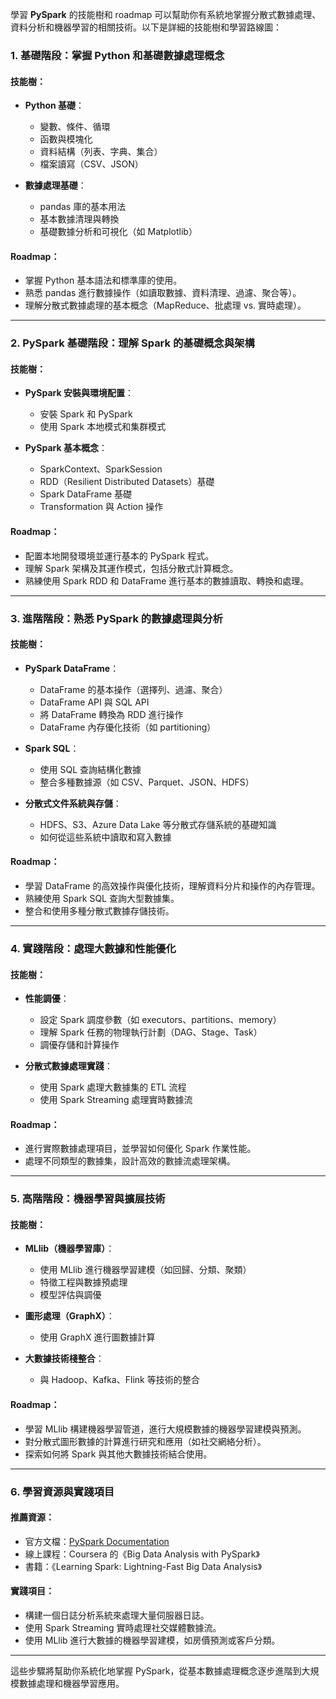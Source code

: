 學習 **PySpark** 的技能樹和 roadmap 可以幫助你有系統地掌握分散式數據處理、資料分析和機器學習的相關技術。以下是詳細的技能樹和學習路線圖：

### 1. **基礎階段：掌握 Python 和基礎數據處理概念**

#### 技能樹：
- **Python 基礎**：
  - 變數、條件、循環
  - 函數與模塊化
  - 資料結構（列表、字典、集合）
  - 檔案讀寫（CSV、JSON）
  
- **數據處理基礎**：
  - pandas 庫的基本用法
  - 基本數據清理與轉換
  - 基礎數據分析和可視化（如 Matplotlib）

#### Roadmap：
- 掌握 Python 基本語法和標準庫的使用。
- 熟悉 pandas 進行數據操作（如讀取數據、資料清理、過濾、聚合等）。
- 理解分散式數據處理的基本概念（MapReduce、批處理 vs. 實時處理）。

---

### 2. **PySpark 基礎階段：理解 Spark 的基礎概念與架構**

#### 技能樹：
- **PySpark 安裝與環境配置**：
  - 安裝 Spark 和 PySpark
  - 使用 Spark 本地模式和集群模式

- **PySpark 基本概念**：
  - SparkContext、SparkSession
  - RDD（Resilient Distributed Datasets）基礎
  - Spark DataFrame 基礎
  - Transformation 與 Action 操作

#### Roadmap：
- 配置本地開發環境並運行基本的 PySpark 程式。
- 理解 Spark 架構及其運作模式，包括分散式計算概念。
- 熟練使用 Spark RDD 和 DataFrame 進行基本的數據讀取、轉換和處理。
  
---

### 3. **進階階段：熟悉 PySpark 的數據處理與分析**

#### 技能樹：
- **PySpark DataFrame**：
  - DataFrame 的基本操作（選擇列、過濾、聚合）
  - DataFrame API 與 SQL API
  - 將 DataFrame 轉換為 RDD 進行操作
  - DataFrame 內存優化技術（如 partitioning）

- **Spark SQL**：
  - 使用 SQL 查詢結構化數據
  - 整合多種數據源（如 CSV、Parquet、JSON、HDFS）

- **分散式文件系統與存儲**：
  - HDFS、S3、Azure Data Lake 等分散式存儲系統的基礎知識
  - 如何從這些系統中讀取和寫入數據

#### Roadmap：
- 學習 DataFrame 的高效操作與優化技術，理解資料分片和操作的內存管理。
- 熟練使用 Spark SQL 查詢大型數據集。
- 整合和使用多種分散式數據存儲技術。

---

### 4. **實踐階段：處理大數據和性能優化**

#### 技能樹：
- **性能調優**：
  - 設定 Spark 調度參數（如 executors、partitions、memory）
  - 理解 Spark 任務的物理執行計劃（DAG、Stage、Task）
  - 調優存儲和計算操作

- **分散式數據處理實踐**：
  - 使用 Spark 處理大數據集的 ETL 流程
  - 使用 Spark Streaming 處理實時數據流

#### Roadmap：
- 進行實際數據處理項目，並學習如何優化 Spark 作業性能。
- 處理不同類型的數據集，設計高效的數據流處理架構。

---

### 5. **高階階段：機器學習與擴展技術**

#### 技能樹：
- **MLlib（機器學習庫）**：
  - 使用 MLlib 進行機器學習建模（如回歸、分類、聚類）
  - 特徵工程與數據預處理
  - 模型評估與調優

- **圖形處理（GraphX）**：
  - 使用 GraphX 進行圖數據計算

- **大數據技術棧整合**：
  - 與 Hadoop、Kafka、Flink 等技術的整合

#### Roadmap：
- 學習 MLlib 構建機器學習管道，進行大規模數據的機器學習建模與預測。
- 對分散式圖形數據的計算進行研究和應用（如社交網絡分析）。
- 探索如何將 Spark 與其他大數據技術結合使用。

---

### 6. **學習資源與實踐項目**
#### 推薦資源：
- 官方文檔：[PySpark Documentation](https://spark.apache.org/docs/latest/api/python/index.html)
- 線上課程：Coursera 的《Big Data Analysis with PySpark》
- 書籍：《Learning Spark: Lightning-Fast Big Data Analysis》
  
#### 實踐項目：
- 構建一個日誌分析系統來處理大量伺服器日誌。
- 使用 Spark Streaming 實時處理社交媒體數據流。
- 使用 MLlib 進行大數據的機器學習建模，如房價預測或客戶分類。

---

這些步驟將幫助你系統化地掌握 PySpark，從基本數據處理概念逐步進階到大規模數據處理和機器學習應用。